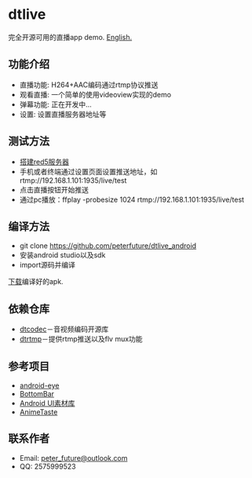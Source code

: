 # dtlive

完全开源可用的直播app demo. [English.](https://github.com/peterfuture/dtlive_android/blob/master/README_EN.md)

## 功能介绍
* 直播功能: H264+AAC编码通过rtmp协议推送
* 观看直播: 一个简单的使用videoview实现的demo
* 弹幕功能: 正在开发中...
* 设置: 设置直播服务器地址等
 
## 测试方法
* [搭建red5服务器](https://github.com/red5-cn/red5-tutorial/wiki/1-%E5%A6%82%E4%BD%95%E6%BA%90%E7%A0%81%E7%BC%96%E8%AF%91%E5%B9%B6%E9%83%A8%E7%BD%B2red5)
* 手机或者终端通过设置页面设置推送地址，如rtmp://192.168.1.101:1935/live/test
* 点击直播按钮开始推送
* 通过pc播放：ffplay -probesize 1024 rtmp://192.168.1.101:1935/live/test


## 编译方法
* git clone https://github.com/peterfuture/dtlive_android
* 安装android studio以及sdk
* import源码并编译

[下载]()编译好的apk.

## 依赖仓库
* [dtcodec](https://github.com/peterfuture/dtcodec)－音视频编码开源库
* [dtrtmp](https://github.com/peterfuture/dtrtmp)－提供rtmp推送以及flv mux功能


## 参考项目
* [android-eye](https://github.com/Teaonly/android-eye)
* [BottomBar](https://github.com/roughike/BottomBar)
* [Android UI素材库](https://github.com/google/material-design-icons/)
* [AnimeTaste](https://github.com/daimajia/AnimeTaste)



## 联系作者

* Email: peter_future@outlook.com
* QQ: 2575999523
